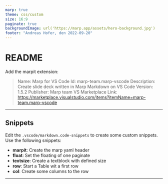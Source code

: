 ```yaml
---
marp: true
theme: css/custom
size: 16:9
paginate: true
backgroundImage: url('https://marp.app/assets/hero-background.jpg')
footer: "Andreas Hofer, den 2022-09-20"
---
```

# README
<!-- _class: left -->

Add the marpit extension:

<div class="text-xs">

> Name: Marp for VS Code
> Id: marp-team.marp-vscode
> Description: Create slide deck written in Marp Markdown on VS Code
> Version: 1.5.2
> Publisher: Marp team
> VS Marketplace Link: https://marketplace.visualstudio.com/items?itemName=marp-team.marp-vscode

</div>

---

## Snippets

<!-- _class: left -->

<div class="text-xs">

Edit the `.vscode/markdown.code-snippets` to create some custom snippets.
Use the following snippets:

- **marpit**: Create the marp yaml header
- **float**: Set the floating of one paginate
- **textsize**: Create a textblock with defined size
- **row**: Start a Table wit a first row
- **col**: Create some columns to the row

</div>

---

